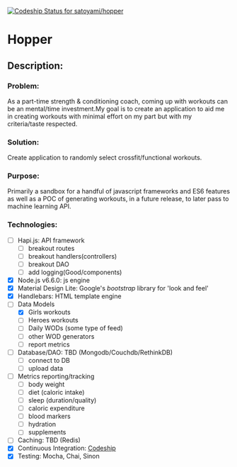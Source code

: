 [ ![Codeship Status for satoyami/hopper](https://app.codeship.com/projects/b6062ee0-da0f-0134-0795-3a4993b56c58/status?branch=master)](https://app.codeship.com/projects/203571)
# Hopper

## Description: 
### Problem:
As a part-time strength & conditioning coach, coming up with workouts 
can be an mental/time investment.My goal is to create an application 
to aid me in creating workouts with minimal effort on my part but with 
my criteria/taste respected.
### Solution:
Create application to randomly select crossfit/functional workouts. 
### Purpose:
Primarily a sandbox for a handful of javascript frameworks and ES6
features as well as a POC of generating workouts, in a future release,
to later pass to machine learning API.

### Technologies:
- [ ] Hapi.js: API framework
    - [ ] breakout routes
    - [ ] breakout handlers(controllers)
    - [ ] breakout DAO
    - [ ] add logging(Good/components)
- [x] Node.js v6.6.0: js engine
- [x] Material Design Lite: Google's *bootstrap* library for 'look and feel'
- [x] Handlebars: HTML template engine
- [ ] Data Models
    - [x] Girls workouts
    - [ ] Heroes workouts
    - [ ] Daily WODs (some type of feed)
    - [ ] other WOD generators
    - [ ] report metrics
- [ ] Database/DAO: TBD (Mongodb/Couchdb/RethinkDB)
    - [ ] connect to DB
    - [ ] upload data
- [ ] Metrics reporting/tracking
    - [ ] body weight
    - [ ] diet (caloric intake)
    - [ ] sleep (duration/quality)
    - [ ] caloric expenditure
    - [ ] blood markers
    - [ ] hydration
    - [ ] supplements
- [ ] Caching: TBD (Redis)
- [x] Continuous Integration: [Codeship](http://www.codeship.com)
- [x] Testing: Mocha, Chai, Sinon